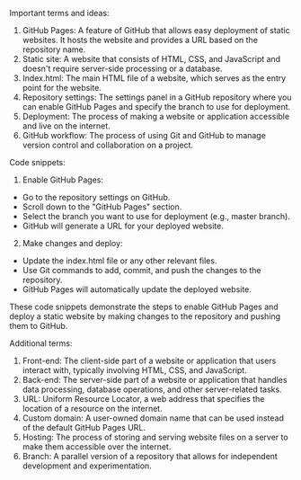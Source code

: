 Important terms and ideas:

1. GitHub Pages: A feature of GitHub that allows easy deployment of static websites. It hosts the website and provides a URL based on the repository name.
2. Static site: A website that consists of HTML, CSS, and JavaScript and doesn't require server-side processing or a database.
3. Index.html: The main HTML file of a website, which serves as the entry point for the website.
4. Repository settings: The settings panel in a GitHub repository where you can enable GitHub Pages and specify the branch to use for deployment.
5. Deployment: The process of making a website or application accessible and live on the internet.
6. GitHub workflow: The process of using Git and GitHub to manage version control and collaboration on a project.

Code snippets:

1. Enable GitHub Pages:
- Go to the repository settings on GitHub.
- Scroll down to the "GitHub Pages" section.
- Select the branch you want to use for deployment (e.g., master branch).
- GitHub will generate a URL for your deployed website.

2. Make changes and deploy:
- Update the index.html file or any other relevant files.
- Use Git commands to add, commit, and push the changes to the repository.
- GitHub Pages will automatically update the deployed website.

These code snippets demonstrate the steps to enable GitHub Pages and deploy a static website by making changes to the repository and pushing them to GitHub.

Additional terms:

1. Front-end: The client-side part of a website or application that users interact with, typically involving HTML, CSS, and JavaScript.
2. Back-end: The server-side part of a website or application that handles data processing, database operations, and other server-related tasks.
3. URL: Uniform Resource Locator, a web address that specifies the location of a resource on the internet.
4. Custom domain: A user-owned domain name that can be used instead of the default GitHub Pages URL.
5. Hosting: The process of storing and serving website files on a server to make them accessible over the internet.
6. Branch: A parallel version of a repository that allows for independent development and experimentation.